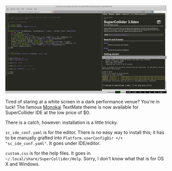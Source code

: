 ![Screenshot](screenshot.png)

Tired of staring at a white screen in a dark performance venue? You're in luck! The famous [Monokai](http://www.monokai.nl/blog/2006/07/15/textmate-color-theme/) TextMate theme is now available for SuperCollider IDE at the low price of $0.

There is a catch, however: installation is a little tricky.

`sc_ide_conf.yaml` is for the editor. There is no easy way to install this; it has to be manually grafted into `Platform.userConfigDir +/+ "sc_ide_conf.yaml"`. It goes under IDE/editor.

`custom.css` is for the help files. It goes in `~/.local/share/SuperCollider/Help`. Sorry, I don't know what that is for OS X and Windows.